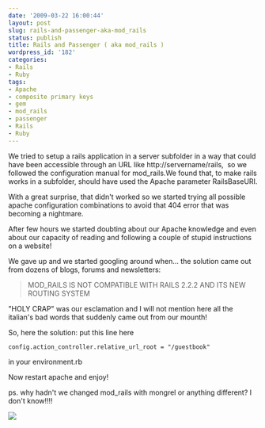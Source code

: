 ```yaml
---
date: '2009-03-22 16:00:44'
layout: post
slug: rails-and-passenger-aka-mod_rails
status: publish
title: Rails and Passenger ( aka mod_rails )
wordpress_id: '182'
categories:
- Rails
- Ruby
tags:
- Apache
- composite primary keys
- gem
- mod_rails
- passenger
- Rails
- Ruby
---
```


We tried to setup a rails application in a server subfolder in a way that could have been accessible through an URL like http://servername/rails,  so we followed the configuration manual for mod_rails.We found that, to make rails works in a subfolder, should have used the Apache parameter RailsBaseURI.

With a great surprise, that didn't worked so we started trying all possible apache configuration combinations to avoid that 404 error that was becoming a nightmare.

After few hours we started doubting about our Apache knowledge and even about our capacity of reading and following a couple of stupid instructions on a website!

We gave up and we started googling around when... the solution came out from dozens of blogs, forums and newsletters:


> MOD_RAILS IS NOT COMPATIBLE WITH RAILS 2.2.2 AND ITS NEW ROUTING SYSTEM


"HOLY CRAP" was our esclamation and I will not mention here all the italian's bad words that suddenly came out from our mounth!

So, here the solution: put this line here
```
config.action_controller.relative_url_root = "/guestbook"
```
in your environment.rb

Now restart apache and enjoy!

ps. why hadn't we changed mod_rails with mongrel or anything different? I don't know!!!!


![](http://img.zemanta.com/pixy.gif?x-id=737895d3-2f2e-43e4-8cec-477c62acba02)
